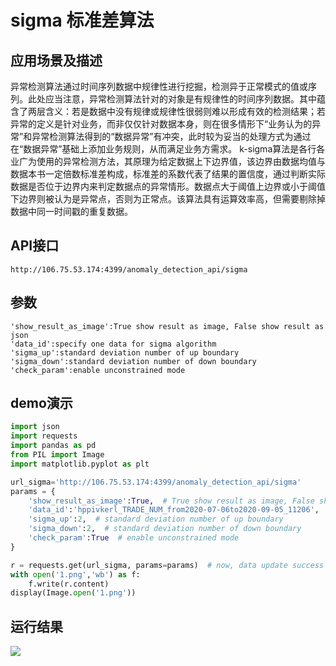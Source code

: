 # sigma 标准差算法

## 应用场景及描述
异常检测算法通过时间序列数据中规律性进行挖掘，检测异于正常模式的值或序列。此处应当注意，异常检测算法针对的对象是有规律性的时间序列数据。其中蕴含了两层含义：若是数据中没有规律或规律性很弱则难以形成有效的检测结果；若异常的定义是针对业务，而非仅仅针对数据本身，则在很多情形下“业务认为的异常”和异常检测算法得到的“数据异常”有冲突，此时较为妥当的处理方式为通过在“数据异常”基础上添加业务规则，从而满足业务方需求。
k-sigma算法是各行各业广为使用的异常检测方法，其原理为给定数据上下边界值，该边界由数据均值与数据本书一定倍数标准差构成，标准差的系数代表了结果的置信度，通过判断实际数据是否位于边界内来判定数据点的异常情形。数据点大于阈值上边界或小于阈值下边界则被认为是异常点，否则为正常点。该算法具有运算效率高，但需要剔除掉数据中同一时间戳的重复数据。


## API接口

```
http://106.75.53.174:4399/anomaly_detection_api/sigma
```

## 参数

```
'show_result_as_image':True show result as image, False show result as json
'data_id':specify one data for sigma algorithm
'sigma_up':standard deviation number of up boundary
'sigma_down':standard deviation number of down boundary
'check_param':enable unconstrained mode
```

## demo演示

```python
import json
import requests
import pandas as pd
from PIL import Image
import matplotlib.pyplot as plt

url_sigma='http://106.75.53.174:4399/anomaly_detection_api/sigma'
params = {
    'show_result_as_image':True,  # True show result as image, False show result as json
    'data_id':'hppivkerl_TRADE_NUM_from2020-07-06to2020-09-05_11206',  # specify one data for sigma algorithm
    'sigma_up':2,  # standard deviation number of up boundary
    'sigma_down':2,  # standard deviation number of down boundary
    'check_param':True  # enable unconstrained mode
}

r = requests.get(url_sigma, params=params)  # now, data update success
with open('1.png','wb') as f:
    f.write(r.content)
display(Image.open('1.png'))
```

## 运行结果
![](/images/sigma_demo.png)
